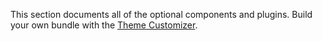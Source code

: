 This section documents all of the optional components and plugins. Build your own bundle with the [Theme Customizer](/docs/read/customizing/Themes).

<ol id="content-nav-list">
</ol>